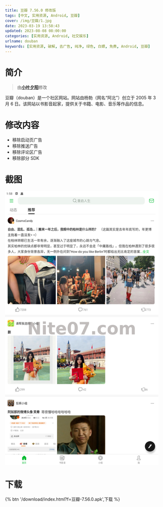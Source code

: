 ```yaml
---
title: 豆瓣 7.56.0 修改版
tags: [中文, 实用资源, Android, 豆瓣]
cover: /img/豆瓣/1.jpg
date: 2023-03-19 13:58:43
updated: 2023-08-08 08:00:00
categories: [实用资源, Android, 社交娱乐]
urlname: douban
keywords: [实用资源, 破解, 去广告, 纯净, 绿色, 白嫖, 免费, Android, 豆瓣]
---
```


# 简介

> 由[**小叶夕阳**](/laiyuan)修改

豆瓣（douban）是一个社区网站。网站由杨勃（网名“阿北”）创立于 2005 年 3 月 6 日。该网站以书影音起家，提供关于书籍、电影、音乐等作品的信息。

# 修改内容

- 移除启动页广告
- 移除推送广告
- 移除评论区广告
- 移除部分 SDK

# 截图

![](/img/豆瓣/2.jpg)

# 下载

{% btn '/download/index.html?f=豆瓣-7.56.0.apk',下载 %}
